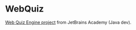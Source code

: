 # WebQuiz
[Web Quiz Engine project](https://hyperskill.org/projects/91?track=1) from JetBrains Academy (Java dev).
